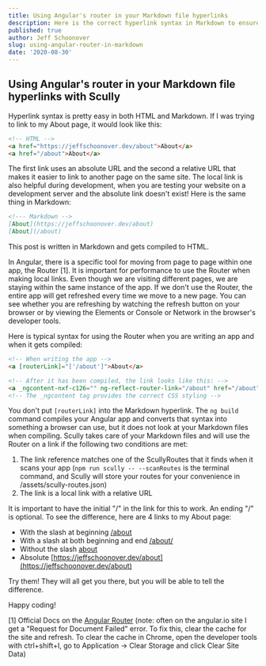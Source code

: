 ```yaml
---
title: Using Angular's router in your Markdown file hyperlinks
description: Here is the correct hyperlink syntax in Markdown to ensure that your local links respect the Angular router, so your site doesn't refresh each time you click a link
published: true
author: Jeff Schoonover
slug: using-angular-router-in-markdown
date: '2020-08-30'
---
```


## Using Angular's router in your Markdown file hyperlinks with Scully

Hyperlink syntax is pretty easy in both HTML and Markdown.  If I was trying to link to my About page, it would look like this:

```html
<!-- HTML -->
<a href="https://jeffschoonover.dev/about">About</a>
<a href="/about">About</a>
```

The first link uses an absolute URL and the second a relative URL that makes it easier to link to another page on the same site.  The local link is also helpful during development, when you are testing your website on a development server and the absolute link doesn't exist!  Here is the same thing in Markdown:

```markdown
<!--- Markdown -->
[About](https://jeffschoonover.dev/about)
[About](/about)
```

This post is written in Markdown and gets compiled to HTML.

In Angular, there is a specific tool for moving from page to page within one app, the Router [1].  It is important for performance to use the Router when making local links.  Even though we are visiting different pages, we are staying within the same instance of the app.  If we don't use the Router, the entire app will get refreshed every time we move to a new page.  You can see whether you are refreshing by watching the refresh button on your browser or by viewing the Elements or Console or Network in the browser's developer tools.  

Here is typical syntax for using the Router when you are writing an app and when it gets compiled:

```html
<!-- When writing the app -->
<a [routerLink]="['/about']">About</a>

<!-- After it has been compiled, the link looks like this: -->
<a _ngcontent-nxf-c126="" ng-reflect-router-link="/about" href="/about">About</a>
<!-- The _ngcontent tag provides the correct CSS styling -->
```

You don't put `[routerLink]` into the Markdown hyperlink.  The `ng build` command compiles your Angular app and converts that syntax into something a browser can use, but it does not look at your Markdown files when compiling.  Scully takes care of your Markdown files and will use the Router on a link if the following two conditions are met:

1. The link reference matches one of the ScullyRoutes that it finds when it scans your app (`npm run scully -- --scanRoutes` is the terminal command, and Scully will store your routes for your convenience in /assets/scully-routes.json)
2. The link is a local link with a relative URL

It is important to have the initial "/" in the link for this to work.  An ending "/" is optional.  To see the difference, here are 4 links to my About page:

- With the slash at beginning [/about](/about)
- With a slash at both beginning and end [/about/](/about/)
- Without the slash [about](about)
- Absolute [https://jeffschoonover.dev/about](https://jeffschoonover.dev/about)

Try them!  They will all get you there, but you will be able to tell the difference.  

Happy coding!

[1] Official Docs on the [Angular Router](https://angular.io/guide/router) (note: often on the angular.io site I get a "Request for Document Failed" error.  To fix this, clear the cache for the site and refresh.  To clear the cache in Chrome, open the developer tools with ctrl+shift+I, go to Application -> Clear Storage and click Clear Site Data)
